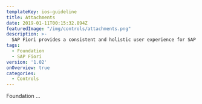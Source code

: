 ```yaml
---
templateKey: ios-guideline
title: Attachments
date: 2019-01-11T00:15:32.894Z
featuredImage: "/img/controls/attachments.png"
description: >-
  SAP Fiori provides a consistent and holistic user experience for SAP software. By creating visually pleasing designs with a strong focus on ease of use, the experience is intuitive and simple, across all devices. With effortless interaction patterns, the SAP Fiori UX is designed for a powerful impact across your enterprise.
tags:
  - Foundation
  - SAP Fiori
version: '1.02'
onOverview: true
categories:
  - Controls
---
```





Foundation ...
